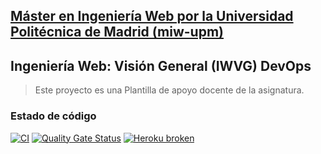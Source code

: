 ## [Máster en Ingeniería Web por la Universidad Politécnica de Madrid (miw-upm)](http://miw.etsisi.upm.es)
## Ingeniería Web: Visión General (IWVG) DevOps
> Este proyecto es una Plantilla de apoyo docente de la asignatura.

### Estado de código
[![CI](https://github.com/1257198442/iwvg-devops-Shi-Jiaming/actions/workflows/ci.yml/badge.svg?branch=develop)](https://github.com/1257198442/iwvg-devops-Shi-Jiaming/actions/workflows/ci.yml)
[![Quality Gate Status](https://sonarcloud.io/api/project_badges/measure?project=iwvg-devops-Shi-Jiaming&metric=alert_status)](https://sonarcloud.io/summary/new_code?id=iwvg-devops-Shi-Jiaming)
[![Heroku broken](https://iwvg-devops-shi-jiaming.herokuapp.com/system/version-badge)](https://iwvg-devops-shi-jiaming.herokuapp.com/swagger-ui.html)
